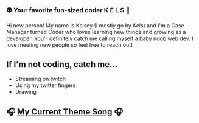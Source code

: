 ### :alien: Your favorite fun-sized coder K E L S :purple_heart: 
Hi new person! My name is Kelsey (I mostly go by Kels) and I'm a Case Manager turned Coder who loves learning new things and growing as a developer. You'll definitely catch me calling myself a baby noob web dev. I love meeting new people so feel free to reach out! 

## If I'm not coding, catch me...
* Streaming on twitch 
* Using my twitter fingers 
* Drawing 

## :headphones: [My Current Theme Song](https://www.youtube.com/watch?v=mTjQq5rMlEY) :headphones: 

